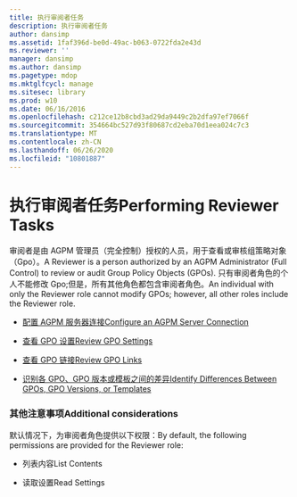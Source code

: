 ```yaml
---
title: 执行审阅者任务
description: 执行审阅者任务
author: dansimp
ms.assetid: 1faf396d-be0d-49ac-b063-0722fda2e43d
ms.reviewer: ''
manager: dansimp
ms.author: dansimp
ms.pagetype: mdop
ms.mktglfcycl: manage
ms.sitesec: library
ms.prod: w10
ms.date: 06/16/2016
ms.openlocfilehash: c212ce12b8cbd3ad29da9449c2b2dfa97ef7066f
ms.sourcegitcommit: 354664bc527d93f80687cd2eba70d1eea024c7c3
ms.translationtype: MT
ms.contentlocale: zh-CN
ms.lasthandoff: 06/26/2020
ms.locfileid: "10801887"
---
```

# <span data-ttu-id="be7fe-103">执行审阅者任务</span><span class="sxs-lookup"><span data-stu-id="be7fe-103">Performing Reviewer Tasks</span></span>


<span data-ttu-id="be7fe-104">审阅者是由 AGPM 管理员（完全控制）授权的人员，用于查看或审核组策略对象（Gpo）。</span><span class="sxs-lookup"><span data-stu-id="be7fe-104">A Reviewer is a person authorized by an AGPM Administrator (Full Control) to review or audit Group Policy Objects (GPOs).</span></span> <span data-ttu-id="be7fe-105">只有审阅者角色的个人不能修改 Gpo;但是，所有其他角色都包含审阅者角色。</span><span class="sxs-lookup"><span data-stu-id="be7fe-105">An individual with only the Reviewer role cannot modify GPOs; however, all other roles include the Reviewer role.</span></span>

-   [<span data-ttu-id="be7fe-106">配置 AGPM 服务器连接</span><span class="sxs-lookup"><span data-stu-id="be7fe-106">Configure an AGPM Server Connection</span></span>](configure-an-agpm-server-connection-reviewer-agpm30ops.md)

-   [<span data-ttu-id="be7fe-107">查看 GPO 设置</span><span class="sxs-lookup"><span data-stu-id="be7fe-107">Review GPO Settings</span></span>](review-gpo-settings-agpm30ops.md)

-   [<span data-ttu-id="be7fe-108">查看 GPO 链接</span><span class="sxs-lookup"><span data-stu-id="be7fe-108">Review GPO Links</span></span>](review-gpo-links-agpm30ops.md)

-   [<span data-ttu-id="be7fe-109">识别各 GPO、GPO 版本或模板之间的差异</span><span class="sxs-lookup"><span data-stu-id="be7fe-109">Identify Differences Between GPOs, GPO Versions, or Templates</span></span>](identify-differences-between-gpos-gpo-versions-or-templates-agpm30ops.md)

### <span data-ttu-id="be7fe-110">其他注意事项</span><span class="sxs-lookup"><span data-stu-id="be7fe-110">Additional considerations</span></span>

<span data-ttu-id="be7fe-111">默认情况下，为审阅者角色提供以下权限：</span><span class="sxs-lookup"><span data-stu-id="be7fe-111">By default, the following permissions are provided for the Reviewer role:</span></span>

-   <span data-ttu-id="be7fe-112">列表内容</span><span class="sxs-lookup"><span data-stu-id="be7fe-112">List Contents</span></span>

-   <span data-ttu-id="be7fe-113">读取设置</span><span class="sxs-lookup"><span data-stu-id="be7fe-113">Read Settings</span></span>

 

 





